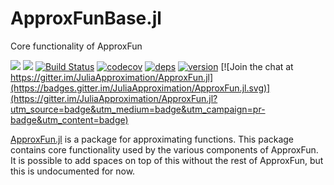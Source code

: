 # ApproxFunBase.jl
Core functionality of ApproxFun

[![](https://img.shields.io/badge/docs-stable-blue.svg)](https://JuliaApproximation.github.io/ApproxFun.jl/stable)
[![](https://img.shields.io/badge/docs-latest-blue.svg)](https://JuliaApproximation.github.io/ApproxFun.jl/latest)
[![Build Status](https://github.com/JuliaApproximation/ClassicalOrthogonalPolynomials.jl/workflows/CI/badge.svg)](https://github.com/JuliaApproximation/ApproxFunBase.jl/actions)
[![codecov](https://codecov.io/gh/JuliaApproximation/ApproxFunBase.jl/branch/master/graph/badge.svg)](https://codecov.io/gh/JuliaApproximation/ApproxFunBase.jl)
[![deps](https://juliahub.com/docs/ApproxFunBase/deps.svg)](https://juliahub.com/ui/Packages/ApproxFunBase/deO92?t=2)
[![version](https://juliahub.com/docs/ApproxFunBase/version.svg)](https://juliahub.com/ui/Packages/ApproxFunBase/deO92)
[![Join the chat at https://gitter.im/JuliaApproximation/ApproxFun.jl](https://badges.gitter.im/JuliaApproximation/ApproxFun.jl.svg)](https://gitter.im/JuliaApproximation/ApproxFun.jl?utm_source=badge&utm_medium=badge&utm_campaign=pr-badge&utm_content=badge)


[ApproxFun.jl](https://github.com/JuliaApproximation/ApproxFun.jl) is a package for approximating functions. This package contains core functionality used by the various components of ApproxFun. It is possible to add spaces on top of this without the rest of ApproxFun, but this is undocumented for now.
